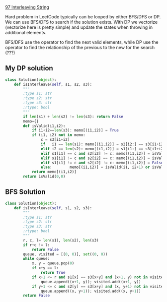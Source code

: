[97 Interleaving String](https://leetcode.com/problems/interleaving-string/)

Hard problem in LeetCode typically can be looped by either BFS/DFS or DP.
We can use BFS/DFS to search if the solution exists.
With DP we vectorize (vectorize here is pretty simple) and update the states when throwing in additional elements.

BFS/DFS use the operator to find the next valid elements, while DP use the operator to find the relationship of the previous to the new for the search (???)

## My DP solution

```python
class Solution(object):
    def isInterleave(self, s1, s2, s3):
        """
        :type s1: str
        :type s2: str
        :type s3: str
        :rtype: bool
        """
        if len(s1) + len(s2) != len(s3): return False        
        memo={}
        def isValid(i1,i2):
            if i1+i2==len(s3): memo[(i1,i2)] = True
            if (i1, i2) not in memo:
                c = s3[i1+i2]
                if   i1 == len(s1): memo[(i1,i2)] = s2[i2:] == s3[i1+i2:]
                elif i2 == len(s2): memo[(i1,i2)] = s1[i1:] == s3[i1+i2:]
                elif s1[i1] == c and s2[i2] != c: memo[(i1,i2)] = isValid(i1+1, i2)
                elif s1[i1] != c and s2[i2] == c: memo[(i1,i2)] = isValid(i1, i2+1)
                elif s1[i1] != c and s2[i2] != c: memo[(i1,i2)] = False
                else:        memo[(i1,i2)] = isValid(i1, i2+1) or isValid(i1+1, i2)
            return memo[(i1,i2)]
        return isValid(0,0)
```

## BFS Solution

```python
class Solution(object):
    def isInterleave(self, s1, s2, s3):
        """
        :type s1: str
        :type s2: str
        :type s3: str
        :rtype: bool
        """
        r, c, l= len(s1), len(s2), len(s3)
        if r+c != l:
            return False
        queue, visited = [(0, 0)], set((0, 0))
        while queue:
            x, y = queue.pop(0)
            if x+y == l:
                return True
            if x+1 <= r and s1[x] == s3[x+y] and (x+1, y) not in visited:
                queue.append((x+1, y)); visited.add((x+1, y))
            if y+1 <= c and s2[y] == s3[x+y] and (x, y+1) not in visited:
                queue.append((x, y+1)); visited.add((x, y+1))
        return False

```
